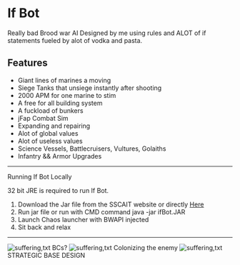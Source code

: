 
<h1>If Bot</h1>

Really bad Brood war AI Designed by me using rules and ALOT of if statements fueled by alot of vodka and pasta. 

<h2><b>Features</b></h2>


* Giant lines of marines a moving
* Siege Tanks that unsiege instantly after shooting
* 2000 APM for one marine to stim
* A free for all building system
* A fuckload of bunkers
* jFap Combat Sim
* Expanding and repairing
* Alot of global values
* Alot of useless values
* Science Vessels, Battlecruisers, Vultures, Golaiths
* Infantry && Armor Upgrades

<hr />

Running If Bot Locally

32 bit JRE is required to run If Bot.

1. Download the Jar file from the SSCAIT website or directly [Here](https://sscaitournament.com/bot_binary.php?bot=If+Bot)
2. Run jar file or run with CMD command java -jar ifBot.JAR
3. Launch Chaos launcher with BWAPI injected
4. Sit back and relax

<hr />



![suffering,txt](https://i.imgur.com/Xo422hY.gif)
BCs?
![suffering,txt](https://i.imgur.com/KkulnQg.gif)
Colonizing the enemy
![suffering,txt](https://i.imgur.com/LahNhaL.gif)
STRATEGIC BASE DESIGN





